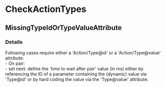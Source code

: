 ﻿---  
uid: Validator_6_7_6  
---

# CheckActionTypes

## MissingTypeIdOrTypeValueAttribute

### Details

Following cases require either a 'Action\/Type@id' or a 'Action\/Type@value' attribute:  
\- On pair:  
    \- set next: define the 'time to wait after pair' value (in ms) either by referencing the ID of a parameter containing the (dynamic) value via 'Type@id' or by hard coding the value via the 'Type@value' attribute.
